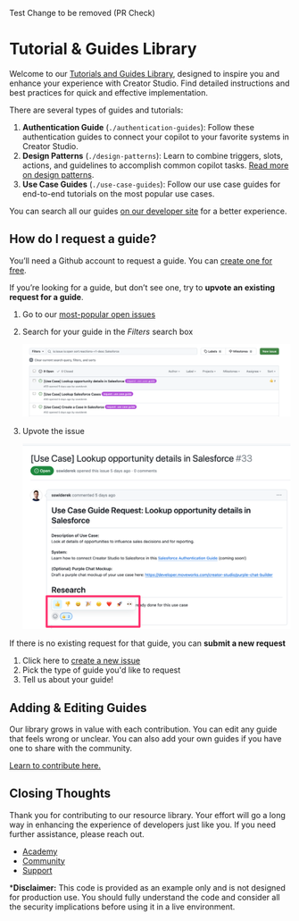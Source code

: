 Test Change to be removed (PR Check)
# Tutorial & Guides Library

Welcome to our [Tutorials and Guides Library](https://developer.moveworks.com/creator-studio/resources/), designed to inspire you and enhance your experience with Creator Studio. Find detailed instructions and best practices for quick and effective implementation.

There are several types of guides and tutorials:

1. **Authentication Guide** (`./authentication-guides`): Follow these authentication guides to connect your copilot to your favorite systems in Creator Studio.
2. **Design Patterns** (`./design-patterns`): Learn to combine triggers, slots, actions, and guidelines to accomplish common copilot tasks. [Read more on design patterns](https://developer.moveworks.com/creator-studio/design-patterns/overview/).
3. **Use Case Guides** (`./use-case-guides`): Follow our use case guides for end-to-end tutorials on the most popular use cases.

You can search all our guides [on our developer site](https://developer.moveworks.com/creator-studio/resources/) for a better experience.

## How do I request a guide?

You’ll need a Github account to request a guide. You can [create one for free](https://github.com/signup). 

If you’re looking for a guide, but don’t see one, try to **upvote an existing request for a guide**.

1. Go to our [most-popular open issues](https://github.com/moveworksinc/developer-docs/issues?q=is%3Aissue+is%3Aopen+sort%3Areactions-%2B1-desc)
2. Search for your guide in the _Filters_ search box
    
    ![Searching issues](./contributing/search.png)
    
3. Upvote the issue
    
    ![Upvoting issues](./contributing/upvote.png)
    

If there is no existing request for that guide, you can **submit a new request**

1. Click here to [create a new issue](https://github.com/moveworksinc/developer-docs/issues/new/choose)
2. Pick the type of guide you'd like to request
3. Tell us about your guide!

## Adding & Editing Guides

Our library grows in value with each contribution. You can edit any guide that feels wrong or unclear. You can also add your own guides if you have one to share with the community.

[Learn to contribute here.](./.github/CONTRIBUTING.md)

## Closing Thoughts

Thank you for contributing to our resource library. Your effort will go a long way in enhancing the experience of developers just like you. If you need further assistance, please reach out.

- [Academy](https://academy.moveworks.com/page/persona-developer)
- [Community](https://community.moveworks.com/developer-hub-6)
- [Support](https://developer.moveworks.com/creator-studio/support/)


***Disclaimer:** This code is provided as an example only and is not designed for production use. You should fully understand the code and consider all the security implications before using it in a live environment.
